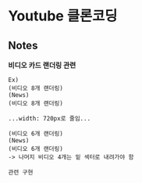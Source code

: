 # Youtube 클론코딩

## Notes
**비디오 카드 랜더링 관련**
```
Ex)
(비디오 8개 랜더링)
(News)
(비디오 8개 랜더링)

...width: 720px로 줄임...

(비디오 6개 랜더링)
(News)
(비디오 6개 랜더링)
-> 나머지 비디오 4개는 밑 섹터로 내려가야 함

관련 구현
```